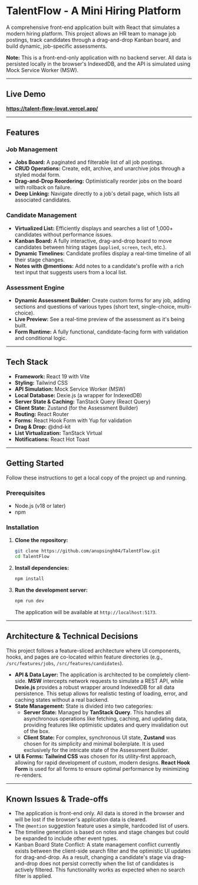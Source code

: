 # TalentFlow - A Mini Hiring Platform

A comprehensive front-end application built with React that simulates a modern hiring platform. This project allows an HR team to manage job postings, track candidates through a drag-and-drop Kanban board, and build dynamic, job-specific assessments.

**Note:** This is a front-end-only application with no backend server. All data is persisted locally in the browser's IndexedDB, and the API is simulated using Mock Service Worker (MSW).

---

## Live Demo

**https://talent-flow-lovat.vercel.app/**

---

## Features

### Job Management

- **Jobs Board:** A paginated and filterable list of all job postings.
- **CRUD Operations:** Create, edit, archive, and unarchive jobs through a styled modal form.
- **Drag-and-Drop Reordering:** Optimistically reorder jobs on the board with rollback on failure.
- **Deep Linking:** Navigate directly to a job's detail page, which lists all associated candidates.

### Candidate Management

- **Virtualized List:** Efficiently displays and searches a list of 1,000+ candidates without performance issues.
- **Kanban Board:** A fully interactive, drag-and-drop board to move candidates between hiring stages (`applied`, `screen`, `tech`, etc.).
- **Dynamic Timelines:** Candidate profiles display a real-time timeline of all their stage changes.
- **Notes with @mentions:** Add notes to a candidate's profile with a rich text input that suggests users from a local list.

### Assessment Engine

- **Dynamic Assessment Builder:** Create custom forms for any job, adding sections and questions of various types (short text, single-choice, multi-choice).
- **Live Preview:** See a real-time preview of the assessment as it's being built.
- **Form Runtime:** A fully functional, candidate-facing form with validation and conditional logic.

---

## Tech Stack

- **Framework:** React 19 with Vite
- **Styling:** Tailwind CSS
- **API Simulation:** Mock Service Worker (MSW)
- **Local Database:** Dexie.js (a wrapper for IndexedDB)
- **Server State & Caching:** TanStack Query (React Query)
- **Client State:** Zustand (for the Assessment Builder)
- **Routing:** React Router
- **Forms:** React Hook Form with Yup for validation
- **Drag & Drop:** @dnd-kit
- **List Virtualization:** TanStack Virtual
- **Notifications:** React Hot Toast

---

## Getting Started

Follow these instructions to get a local copy of the project up and running.

### Prerequisites

- Node.js (v18 or later)
- npm

### Installation

1.  **Clone the repository:**

    ```bash
    git clone https://github.com/anupsingh04/TalentFlow.git
    cd TalentFlow
    ```

2.  **Install dependencies:**

    ```bash
    npm install
    ```

3.  **Run the development server:**
    ```bash
    npm run dev
    ```
    The application will be available at `http://localhost:5173`.

---

## Architecture & Technical Decisions

This project follows a feature-sliced architecture where UI components, hooks, and pages are co-located within feature directories (e.g., `/src/features/jobs`, `/src/features/candidates`).

- **API & Data Layer:** The application is architected to be completely client-side. **MSW** intercepts network requests to simulate a REST API, while **Dexie.js** provides a robust wrapper around IndexedDB for all data persistence. This setup allows for realistic testing of loading, error, and caching states without a real backend.
- **State Management:** State is divided into two categories:
  - **Server State:** Managed by **TanStack Query**. This handles all asynchronous operations like fetching, caching, and updating data, providing features like optimistic updates and query invalidation out of the box.
  - **Client State:** For complex, synchronous UI state, **Zustand** was chosen for its simplicity and minimal boilerplate. It is used exclusively for the intricate state of the Assessment Builder.
- **UI & Forms:** **Tailwind CSS** was chosen for its utility-first approach, allowing for rapid development of custom, modern designs. **React Hook Form** is used for all forms to ensure optimal performance by minimizing re-renders.

---

## Known Issues & Trade-offs

- The application is front-end only. All data is stored in the browser and will be lost if the browser's application data is cleared.
- The `@mention` suggestion feature uses a simple, hardcoded list of users.
- The timeline generation is based on notes and stage changes but could be expanded to include other event types.
- Kanban Board State Conflict: A state management conflict currently exists between the client-side search filter and the optimistic UI updates for drag-and-drop. As a result, changing a candidate's stage via drag-and-drop does not persist correctly when the list of candidates is actively filtered. This functionality works as expected when no search filter is applied.

